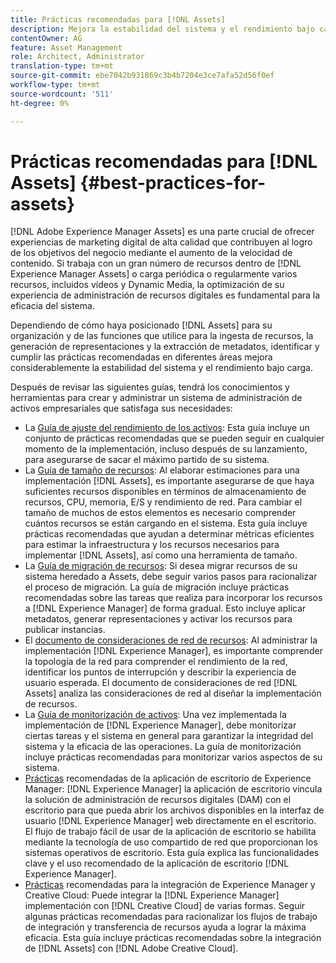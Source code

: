 ```yaml
---
title: Prácticas recomendadas para [!DNL Assets]
description: Mejora la estabilidad del sistema y el rendimiento bajo carga al identificar y cumplir con las prácticas recomendadas que dependen de su implementación y configuración.
contentOwner: AG
feature: Asset Management
role: Architect, Administrator
translation-type: tm+mt
source-git-commit: ebe7042b931869c3b4b7204e3ce7afa52d56f0ef
workflow-type: tm+mt
source-wordcount: '511'
ht-degree: 0%

---
```



# Prácticas recomendadas para [!DNL Assets] {#best-practices-for-assets}

[!DNL Adobe Experience Manager Assets] es una parte crucial de ofrecer experiencias de marketing digital de alta calidad que contribuyen al logro de los objetivos del negocio mediante el aumento de la velocidad de contenido. Si trabaja con un gran número de recursos dentro de [!DNL Experience Manager Assets] o carga periódica o regularmente varios recursos, incluidos vídeos y Dynamic Media, la optimización de su experiencia de administración de recursos digitales es fundamental para la eficacia del sistema.

Dependiendo de cómo haya posicionado [!DNL Assets] para su organización y de las funciones que utilice para la ingesta de recursos, la generación de representaciones y la extracción de metadatos, identificar y cumplir las prácticas recomendadas en diferentes áreas mejora considerablemente la estabilidad del sistema y el rendimiento bajo carga.

Después de revisar las siguientes guías, tendrá los conocimientos y herramientas para crear y administrar un sistema de administración de activos empresariales que satisfaga sus necesidades:

* La [Guía de ajuste del rendimiento de los activos](/help/assets/performance-tuning-guidelines.md): Esta guía incluye un conjunto de prácticas recomendadas que se pueden seguir en cualquier momento de la implementación, incluso después de su lanzamiento, para asegurarse de sacar el máximo partido de su sistema.
* La [Guía de tamaño de recursos](/help/assets/assets-sizing-guide.md): Al elaborar estimaciones para una implementación [!DNL Assets], es importante asegurarse de que haya suficientes recursos disponibles en términos de almacenamiento de recursos, CPU, memoria, E/S y rendimiento de red. Para cambiar el tamaño de muchos de estos elementos es necesario comprender cuántos recursos se están cargando en el sistema. Esta guía incluye prácticas recomendadas que ayudan a determinar métricas eficientes para estimar la infraestructura y los recursos necesarios para implementar [!DNL Assets], así como una herramienta de tamaño.
* La [Guía de migración de recursos](/help/assets/assets-migration-guide.md): Si desea migrar recursos de su sistema heredado a Assets, debe seguir varios pasos para racionalizar el proceso de migración. La guía de migración incluye prácticas recomendadas sobre las tareas que realiza para incorporar los recursos a [!DNL Experience Manager] de forma gradual. Esto incluye aplicar metadatos, generar representaciones y activar los recursos para publicar instancias.
* El [documento de consideraciones de red de recursos](/help/assets/assets-network-considerations.md): Al administrar la implementación [!DNL Experience Manager], es importante comprender la topología de la red para comprender el rendimiento de la red, identificar los puntos de interrupción y describir la experiencia de usuario esperada. El documento de consideraciones de red [!DNL Assets] analiza las consideraciones de red al diseñar la implementación de recursos.
* La [Guía de monitorización de activos](/help/assets/assets-monitoring-best-practices.md): Una vez implementada la implementación de [!DNL Experience Manager], debe monitorizar ciertas tareas y el sistema en general para garantizar la integridad del sistema y la eficacia de las operaciones. La guía de monitorización incluye prácticas recomendadas para monitorizar varios aspectos de su sistema.
* [Prácticas](https://experienceleague.adobe.com/docs/experience-manager-desktop-app/using/introduction.html) recomendadas de la aplicación de escritorio de Experience Manager:  [!DNL Experience Manager] la aplicación de escritorio vincula la solución de administración de recursos digitales (DAM) con el escritorio para que pueda abrir los archivos disponibles en la interfaz de usuario  [!DNL Experience Manager] web directamente en el escritorio. El flujo de trabajo fácil de usar de la aplicación de escritorio se habilita mediante la tecnología de uso compartido de red que proporcionan los sistemas operativos de escritorio. Esta guía explica las funcionalidades clave y el uso recomendado de la aplicación de escritorio [!DNL Experience Manager].
* [Prácticas](/help/assets/aem-cc-integration-best-practices.md) recomendadas para la integración de Experience Manager y Creative Cloud: Puede integrar la  [!DNL Experience Manager] implementación con  [!DNL Creative Cloud] de varias formas. Seguir algunas prácticas recomendadas para racionalizar los flujos de trabajo de integración y transferencia de recursos ayuda a lograr la máxima eficacia. Esta guía incluye prácticas recomendadas sobre la integración de [!DNL Assets] con [!DNL Adobe Creative Cloud].
